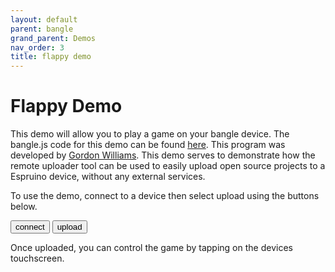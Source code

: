 ```yaml
---
layout: default
parent: bangle
grand_parent: Demos
nav_order: 3
title: flappy demo
---
```


<script src="https://unpkg.com/remote-uploader@2.7.0/dist/remote.min.js"></script>

# Flappy Demo

This demo will allow you to play a game on your bangle device. The bangle.js code for this demo can be found <a href="https://github.com/espruino/BangleApps/blob/master/apps/flappy/app.js">here</a>. This program was developed by <a href="https://github.com/gfwilliams">Gordon Williams</a>. This demo serves to demonstrate how the remote uploader tool can be used to easily
upload open source projects to a Espruino device, without any external services.

To use the demo, connect to a device then select upload using the buttons below. 

<button onclick="connect()" class="btn"> connect </button>
<button onclick="upload()" class="btn"> upload </button>

<p></p>

<div id="status" style="visibility:hidden">
</div>

Once uploaded, you can control the game by tapping on the devices touchscreen.

<script>
    let connection = new Remote();

    function connect() {
        connection.connect();
    }

    function upload() {
        let url = "https://raw.githubusercontent.com/espruino/BangleApps/master/apps/flappy/app.js";

        connection.upload(url).then(success => {
            if(success){
                document.getElementById("status").innerHTML = "Upload succesful!";
            } else {
                document.getElementById("status").innerHTML = "Upload failed!";
            }
        })
    }
</script>